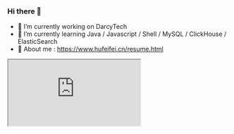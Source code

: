 ### Hi there 👋

<!--
**holmofy/holmofy** is a ✨ _special_ ✨ repository because its `README.md` (this file) appears on your GitHub profile.
-->

- 🔭 I’m currently working on DarcyTech
- 🌱 I’m currently learning Java / Javascript / Shell / MySQL / ClickHouse / ElasticSearch
- 💬 About me : https://www.hufeifei.cn/resume.html

<iframe src="https://profile-summary-for-github.com/user/holmofy"></iframe>
